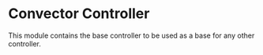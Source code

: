 # Convector Controller

This module contains the base controller to be used as a base for any other controller.
